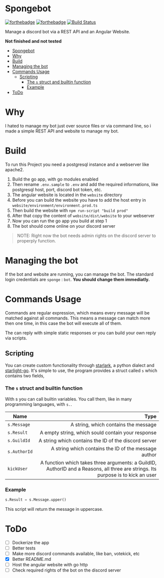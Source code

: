 # Spongebot
[![forthebadge](https://forthebadge.com/images/badges/made-with-go.svg)](https://forthebadge.com)
[![forthebadge](https://forthebadge.com/images/badges/built-with-love.svg)](https://forthebadge.com)
[![Build Status](https://travis-ci.org/flohero/Spongebot.svg?branch=master)](https://travis-ci.org/flohero/Spongebot)

Manage a discord bot via a REST API and an Angular Website.

**Not finished and not tested**

- [Spongebot](#spongebot)
- [Why](#why)
- [Build](#build)
- [Managing the bot](#managing-the-bot)
- [Commands Usage](#commands-usage)
  - [Scripting](#scripting)
    - [The `s` struct and builtin function](#the-s-struct-and-builtin-function)
    - [Example](#example)
- [ToDo](#todo)

# Why
I hated to manage my bot just over source files or via command line, so i made a simple REST API and website to manage my bot.

# Build
To run this Project you need a postgresql instance and a webserver like apache2.

1. Build the go app, with go modules enabled
2. Then rename `.env.sample` to `.env` and add the required informations, like postgresql host, port, discord bot token, etc.
3. The angular website is located in the `website` directory
4. Before you can build the website you have to add the host entry in `website/environment/environment.prod.ts`
5. Then build the website with `npm run-script "build prod"`
6. After that copy the content of `website/dist/website` to your webserver
7. Now you can run the go app you build at step 1
8. The bot should come online on your discord server

> NOTE: Right now the bot needs admin rights on the discord server to properply function.

# Managing the bot
If the bot and website are running, you can manage the bot. The standard login credentials are `sponge` : `bot`. **You should change them immediatly.**

# Commands Usage
Commands are regular expression, which means every message will be matched against all commands. This means a message can match more then one time, in this case the bot will execute all of them.

The can reply with simple static responses or you can build your own reply via scripts.

## Scripting
You can create custom functionality through 
[starlark](https://docs.bazel.build/versions/master/skylark/language.html), 
a python dialect and [starlight-go](https://github.com/starlight-go/starlight). 
It's simple to use, the program provides a struct called `s` which contains two fields, 

### The `s` struct and builtin function
With s you can call builtin variables. You call them, like in many programming languages, with `s.`.

| Name         |                                                                                                                             Type |
| ------------ | -------------------------------------------------------------------------------------------------------------------------------: |
| `s.Message`  |                                                                                             A string, which contains the message |
| `s.Result`   |                                                                                A empty string, which sould contain your response |
| `s.GuildId`  |                                                                             A string which contains the ID of the discord server |
| `s.AuthorId` |                                                                             A string which contains the ID of the message author |
| `kickUser`   | A function which takes three arguments: a GuildID, AuthorID and a Reasons, all three are strings. Its purpose is to kick an user |

### Example
```python
s.Result = s.Message.upper()
```
This script will return the message in uppercase.

# ToDo
- [ ] Dockerize the app
- [ ] Better tests
- [ ] Make more discord commands available, like ban, votekick, etc
- [x] Better README.md
- [ ] Host the angular website with go http
- [ ] Check required rights of the bot on the discord server